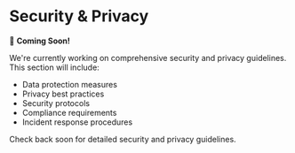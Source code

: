 # Security & Privacy

🚧 **Coming Soon!**

We're currently working on comprehensive security and privacy guidelines. This section will include:

- Data protection measures
- Privacy best practices
- Security protocols
- Compliance requirements
- Incident response procedures

Check back soon for detailed security and privacy guidelines.

